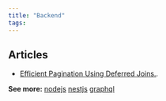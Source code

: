 ```yaml
---
title: "Backend"
tags:
---
```


## Articles

-   [Efficient Pagination Using Deferred Joins.](https://aaronfrancis.com/2022/efficient-pagination-using-deferred-joins).


**See more:**
[nodejs](backend/nodejs.md)
[nestjs](backend/nestjs.md)
[graphql](backend/graphql.md)